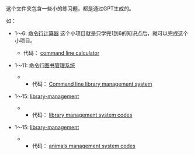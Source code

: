 这个文件夹包含一些小的练习题，都是通过GPT生成的。

如：
- 1～6: <a href = "./1-6/命令行计算器.md">命令行计算器</a>
这个小项目就是只学完1到6的知识点后，就可以完成这个小项目。
    - 代码： <a href = "./1-6">command line calculator</a>

- 1～11: <a href = "./1-11/命令行图书管理系统.md">命令行图书管理系统</a>
    - - 代码： <a href = "./1-11">Command line library management system</a>

- 1～15: <a href = "./1-15/图书管理系统.md">library-management</a>
    - - 代码： <a href = "./1-15/library-management">library management system codes</a>
- 1～15: <a href = "./1-15/动物园管理系统.md">library-management</a>
    - - 代码： <a href = "./1-15/animals-management">animals management system codes</a>
